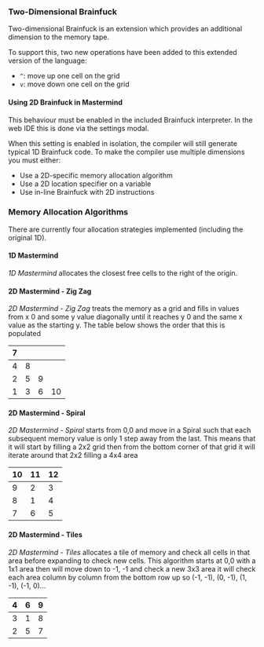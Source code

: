 ### Two-Dimensional Brainfuck

Two-dimensional Brainfuck is an extension which provides an additional dimension to the memory tape.

To support this, two new operations have been added to this extended version of the language:

- `^`: move up one cell on the grid
- `v`: move down one cell on the grid

#### Using 2D Brainfuck in Mastermind

This behaviour must be enabled in the included Brainfuck interpreter. In the web IDE this is done via the settings modal.

When this setting is enabled in isolation, the compiler will still generate typical 1D Brainfuck code. To make the compiler use multiple dimensions you must either:

- Use a 2D-specific memory allocation algorithm
- Use a 2D location specifier on a variable
- Use in-line Brainfuck with 2D instructions

### Memory Allocation Algorithms

There are currently four allocation strategies implemented (including the original 1D).

#### 1D Mastermind

_1D Mastermind_ allocates the closest free cells to the right of the origin.

#### 2D Mastermind - Zig Zag

_2D Mastermind - Zig Zag_ treats the memory as a grid and fills in values from x 0 and some y value diagonally until it reaches y 0 and the same x value as the starting y. The table below shows the order that this is populated

| 7   |     |     |     |
| --- | --- | --- | --- |
| 4   | 8   |     |     |
| 2   | 5   | 9   |     |
| 1   | 3   | 6   | 10  |

#### 2D Mastermind - Spiral

_2D Mastermind - Spiral_ starts from 0,0 and move in a Spiral such that each subsequent memory
value is only 1 step away from the last. This means that it will start by filling a 2x2 grid then from the bottom corner of
that grid it will iterate around that 2x2 filling a 4x4 area

| 10  | 11  | 12  |
| --- | --- | --- |
| 9   | 2   | 3   |
| 8   | 1   | 4   |
| 7   | 6   | 5   |

#### 2D Mastermind - Tiles

_2D Mastermind - Tiles_ allocates a tile of memory and check all cells in that area before expanding to check new cells. This algorithm starts at 0,0 with a 1x1 area then will move down to -1, -1 and check a new 3x3 area it will check each area column by column from the bottom row up so (-1, -1), (0, -1), (1, -1), (-1, 0)...

| 4   | 6   | 9   |
| --- | --- | --- |
| 3   | 1   | 8   |
| 2   | 5   | 7   |
